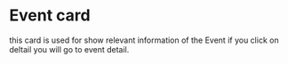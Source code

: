# Event card

this card is used for show relevant information of the Event
if you click on deltail you will go to event detail.
